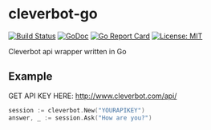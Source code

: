 # cleverbot-go 
[![Build Status](https://travis-ci.org/ugjka/cleverbot-go.svg?branch=master)](https://travis-ci.org/ugjka/cleverbot-go) 
[![GoDoc](https://godoc.org/github.com/ugjka/cleverbot-go?status.svg)](https://godoc.org/github.com/ugjka/cleverbot-go) 
[![Go Report Card](https://goreportcard.com/badge/github.com/ugjka/cleverbot-go)](https://goreportcard.com/report/github.com/ugjka/cleverbot-go)
[![License: MIT](https://img.shields.io/badge/License-MIT-yellow.svg)](https://opensource.org/licenses/MIT)

Cleverbot api wrapper written in Go

## Example

GET API KEY HERE: http://www.cleverbot.com/api/
```go
session := cleverbot.New("YOURAPIKEY")
answer, _ := session.Ask("How are you?")
```
